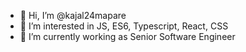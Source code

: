 - 👋 Hi, I’m @kajal24mapare
- 👀 I’m interested in JS, ES6, Typescript, React, CSS
- 🌱 I’m currently working as Senior Software Engineer

<!---
kajal24mapare/kajal24mapare is a ✨ special ✨ repository because its `README.md` (this file) appears on your GitHub profile.
You can click the Preview link to take a look at your changes.
--->
